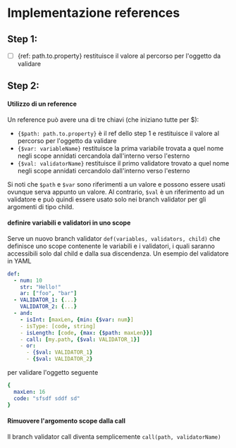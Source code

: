 # Implementazione references

## Step 1:
- [ ] {ref: path.to.property} restituisce il valore al percorso per l'oggetto da validare

## Step 2:

#### Utilizzo di un reference
Un reference può avere una di tre chiavi (che iniziano tutte per $):
- `{$path: path.to.property}` è il ref dello step 1 e restituisce il valore al percorso per l'oggetto da validare
- `{$var: variableName}` restituisce la prima variabile trovata a quel nome negli scope annidati cercandola dall'interno verso l'esterno
- `{$val: validatorName}` restituisce il primo validatore trovato a quel nome negli scope annidati cercandolo dall'interno verso l'esterno

Si noti che `$path` e `$var` sono riferimenti a un valore e possono essere usati ovunque serva appunto un valore.
Al contrario, `$val` è un riferimento ad un validatore e può quindi essere usato solo nei branch validator per gli argomenti di tipo child. 

#### definire variabili e validatori in uno scope
Serve un nuovo branch validator
  `def(variables, validators, child)`
che definisce uno scope contenente le variabili e i validatori, i quali saranno accessibili solo dal child e dalla sua discendenza.
Un esempio del validatore in YAML 
````yaml
def:
  - num: 10
    str: "Hello!"
    ar: ["foo", "bar"]
  - VALIDATOR_1: {...}
    VALIDATOR_2: {...}
  - and:
    - isInt: [maxLen, {min: {$var: num}]
    - isType: [code, string]
    - isLength: [code, {max: {$path: maxLen}}]
    - call: [my.path, {$val: VALIDATOR_1}]
    - or:
      - {$val: VALIDATOR_1}
      - {$val: VALIDATOR_2}
````
per validare l'oggetto seguente
````yaml
{
  maxLen: 16
  code: "sfsdf sddf sd"
}
````
#### Rimuovere l'argomento scope dalla call
Il branch validator call diventa semplicemente
  `call(path, validatorName)`

